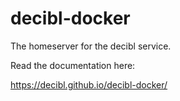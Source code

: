 # decibl-docker

The homeserver for the decibl service.

Read the documentation here:

https://decibl.github.io/decibl-docker/
